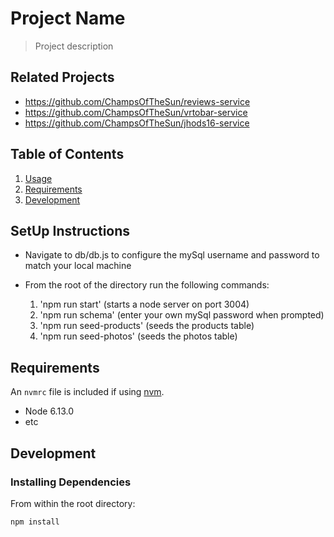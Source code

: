 # Project Name

> Project description

## Related Projects

  - https://github.com/ChampsOfTheSun/reviews-service
  - https://github.com/ChampsOfTheSun/vrtobar-service
  - https://github.com/ChampsOfTheSun/jhods16-service

## Table of Contents

1. [Usage](#Usage)
1. [Requirements](#requirements)
1. [Development](#development)

## SetUp Instructions

- Navigate to db/db.js to configure the mySql username and password to match your local machine
- From the root of the directory run the following commands:

  1. 'npm run start' (starts a node server on port 3004)
  2. 'npm run schema' (enter your own mySql password when prompted)
  3. 'npm run seed-products' (seeds the products table)
  4. 'npm run seed-photos' (seeds the photos table)

## Requirements

An `nvmrc` file is included if using [nvm](https://github.com/creationix/nvm).

- Node 6.13.0
- etc

## Development

### Installing Dependencies

From within the root directory:

```sh
npm install
```

